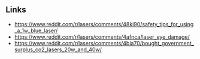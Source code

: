 Links
-----

* https://www.reddit.com/r/lasers/comments/48ki90/safety_tips_for_using_a_1w_blue_laser/
* https://www.reddit.com/r/lasers/comments/4afnca/laser_eye_damage/
* https://www.reddit.com/r/lasers/comments/4bia70/bought_government_surplus_co2_lasers_20w_and_40w/
